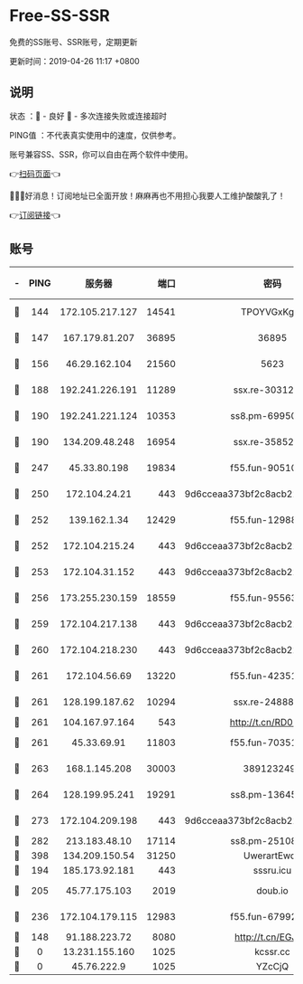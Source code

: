 # Free-SS-SSR

免费的SS账号、SSR账号，定期更新

更新时间：2019-04-26 11:17 +0800

## 说明

状态     ：🙂 - 良好 🙁 - 多次连接失败或连接超时

PING值   ：不代表真实使用中的速度，仅供参考。

账号兼容SS、SSR，你可以自由在两个软件中使用。

👉[扫码页面](https://liesauer.github.io/Free-SS-SSR/)👈

🎉🎉🎉好消息！订阅地址已全面开放！麻麻再也不用担心我要人工维护酸酸乳了！

👉[订阅链接](https://www.liesauer.net/yogurt/subscribe?ACCESS_TOKEN=DAYxR3mMaZAsaqUb)👈

## 账号

|-|PING|服务器|端口|密码|加密方式|区域|
|:----:|:----:|:-----:|-----:|:----:|:----:|:----:|
|🙂|144|172.105.217.127|14541|TPOYVGxKglpi|aes-256-cfb|JP|
|🙂|147|167.179.81.207|36895|36895|aes-256-cfb|JP|
|🙂|156|46.29.162.104|21560|5623|aes-128-ctr|RU|
|🙂|188|192.241.226.191|11289|ssx.re-30312504|aes-256-cfb|US|
|🙂|190|192.241.221.124|10353|ss8.pm-69950970|aes-256-cfb|US|
|🙂|190|134.209.48.248|16954|ssx.re-35852205|aes-256-cfb|US|
|🙂|247|45.33.80.198|19834|f55.fun-90510062|aes-256-cfb|US|
|🙂|250|172.104.24.21|443|9d6cceaa373bf2c8acb22e60b6a58be6|aes-256-cfb|US|
|🙂|252|139.162.1.34|12429|f55.fun-12988715|aes-256-cfb|SG|
|🙂|252|172.104.215.24|443|9d6cceaa373bf2c8acb22e60b6a58be6|aes-256-cfb|US|
|🙂|253|172.104.31.152|443|9d6cceaa373bf2c8acb22e60b6a58be6|aes-256-cfb|US|
|🙂|256|173.255.230.159|18559|f55.fun-95563135|aes-256-cfb|US|
|🙂|259|172.104.217.138|443|9d6cceaa373bf2c8acb22e60b6a58be6|aes-256-cfb|US|
|🙂|260|172.104.218.230|443|9d6cceaa373bf2c8acb22e60b6a58be6|aes-256-cfb|US|
|🙂|261|172.104.56.69|13220|f55.fun-42351111|aes-256-cfb|SG|
|🙂|261|128.199.187.62|10294|ssx.re-24888501|aes-256-cfb|SG|
|🙂|261|104.167.97.164|543|http://t.cn/RD0D7sx|rc4-md5|CA|
|🙂|261|45.33.69.91|11803|f55.fun-70351171|aes-256-cfb|US|
|🙂|263|168.1.145.208|30003|3891232494|aes-256-cfb|AU|
|🙂|264|128.199.95.241|19291|ss8.pm-13645319|aes-256-cfb|SG|
|🙂|273|172.104.209.198|443|9d6cceaa373bf2c8acb22e60b6a58be6|aes-256-cfb|US|
|🙂|282|213.183.48.10|17114|ss8.pm-25108504|rc4-md5|RU|
|🙂|398|134.209.150.54|31250|UwerartEwqe|chacha20|IN|
|🙂|194|185.173.92.181|443|sssru.icu|rc4-md5|RU|
|🙂|205|45.77.175.103|2019|doub.io|aes-128-ctr|SG|
|🙂|236|172.104.179.115|12983|f55.fun-67992168|aes-256-cfb|SG|
|🙁|148|91.188.223.72|8080|http://t.cn/EGJIyrl|rc4-md5|RU|
|🙁|0|13.231.155.160|1025|kcssr.cc|rc4-md5|JP|
|🙁|0|45.76.222.9|1025|YZcCjQ|rc4-md5|JP|
